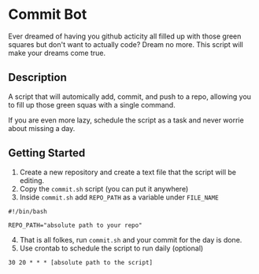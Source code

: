 # Commit Bot

Ever dreamed of having you github acticity all filled up with those green squares but don't want to actually code? Dream no more. This script will make your dreams come true.

## Description

A script that will automically add, commit, and push to a repo, allowing you to fill up those green squas with a single command.

If you are even more lazy, schedule the script as a task and never worrie about missing a day.

## Getting Started

1. Create a new repository and create a text file that the script will be editing.
2. Copy the `commit.sh` script (you can put it anywhere)
3. Inside `commit.sh` add `REPO_PATH` as a variable under `FILE_NAME`

```
#!/bin/bash

REPO_PATH="absolute path to your repo"
```

4. That is all folkes, run `commit.sh` and your commit for the day is done.
5. Use crontab to schedule the script to run daily (optional)

```
30 20 * * * [absolute path to the script]
```
